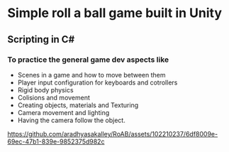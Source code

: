 # Simple roll a ball game built in Unity
## Scripting in C#
### To practice the general game dev aspects like 

- Scenes in a game and how to move between them
- Player input configuration for keyboards and cotrollers
- Rigid body physics
- Colisions and movement
- Creating objects, materials and Texturing
- Camera movement and lighting 
- Having the camera follow the object.

https://github.com/aradhyasakalley/RoAB/assets/102210237/6df8009e-69ec-47b1-839e-9852375d982c
